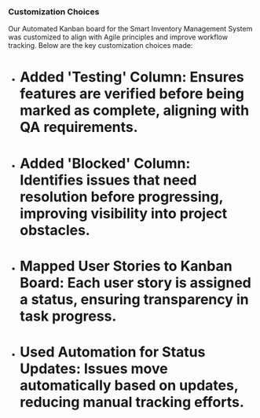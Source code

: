 ### Customization Choices
Our Automated Kanban board for the Smart Inventory Management System was customized to align with Agile principles and improve workflow tracking. Below are the key customization choices made:

- # Added 'Testing' Column: Ensures features are verified before being marked as complete, aligning with QA requirements.
- # Added 'Blocked' Column: Identifies issues that need resolution before progressing, improving visibility into project obstacles.
- # Mapped User Stories to Kanban Board: Each user story is assigned a status, ensuring transparency in task progress.
- # Used Automation for Status Updates: Issues move automatically based on updates, reducing manual tracking efforts.
